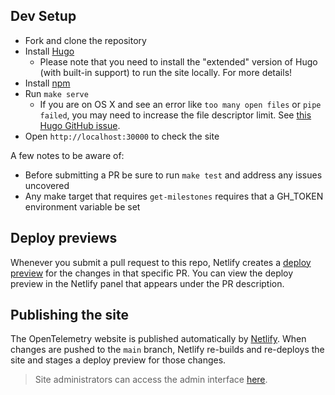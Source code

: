## Dev Setup

* Fork and clone the repository
* Install [Hugo](https://gohugo.io/getting-started/installing/#quick-install)
  * Please note that you need to install the "extended" version of Hugo (with built-in support) to run the site locally. For more details!
* Install [npm](https://npmjs.com)
* Run `make serve`
  * If you are on OS X and see an error like `too many open files` or `pipe failed`, you may need to increase the file descriptor limit. See [this Hugo GitHub issue](https://github.com/gohugoio/hugo/issues/6109).
* Open `http://localhost:30000` to check the site

A few notes to be aware of:

* Before submitting a PR be sure to run `make test` and address any issues uncovered
* Any make target that requires `get-milestones` requires that a GH_TOKEN environment variable be set

## Deploy previews

Whenever you submit a pull request to this repo, Netlify creates a [deploy
preview](https://www.netlify.com/blog/2016/07/20/introducing-deploy-previews-in-netlify/)
for the changes in that specific PR. You can view the deploy preview in the
Netlify panel that appears under the PR description.

## Publishing the site

The OpenTelemetry website is published automatically by
[Netlify](https://netlify.com). When changes are pushed to the `main` branch,
Netlify re-builds and re-deploys the site and stages a deploy preview for those
changes.

> Site administrators can access the admin interface
> [here](https://app.netlify.com/sites/opentelemetry/overview).

